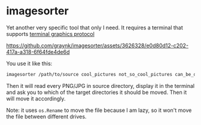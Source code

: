 # imagesorter

Yet another very specific tool that only I need. It requires a terminal that supports [terminal graphics protocol](https://sw.kovidgoyal.net/kitty/graphics-protocol/)

https://github.com/graynk/imagesorter/assets/3626328/e0d80d12-c202-417a-a318-6f64fde4de6d

You use it like this:
```bash
imagesorter /path/to/source cool_pictures not_so_cool_pictures can_be_deleted
```

Then it will read every PNG/JPG in source directory, display it in the terminal and ask you to which of the target directories it should be moved.
Then it will move it accordingly. 

Note: it uses `os.Rename` to move the file because I am lazy, so it won't move the file between different drives.
